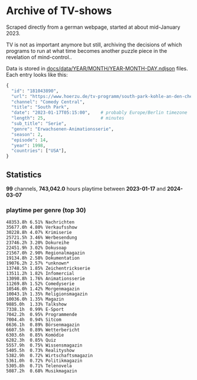 # Archive of TV-shows

Scraped directly from a german webpage, started at about mid-January 2023.

TV is not as important anymore but still, archiving the decisions of which programs to run at what time
becomes another puzzle piece in the revelation of mind-control.. 

Data is stored in [docs/data/YEAR/MONTH/YEAR-MONTH-DAY.ndjson](docs/data/) files. 
Each entry looks like this:

```python
{
  "id": "181043890", 
  "url": "https://www.hoerzu.de/tv-programm/south-park-kohle-an-den-chefkoch/bid_181043890/", 
  "channel": "Comedy Central", 
  "title": "South Park", 
  "date": "2023-01-17T05:15:00",    # probably Europe/Berlin timezone 
  "length": 25,                     # minutes 
  "sub_title": "Serie", 
  "genre": "Erwachsenen-Animationsserie", 
  "season": 2, 
  "episode": 14, 
  "year": 1998, 
  "countries": ["USA"],
}
```

## Statistics

**99** channels, **743,042.0** hours playtime between **2023-01-17** and **2024-03-07**


### playtime per genre (top 30)

    48353.8h 6.51% Nachrichten
    35677.0h 4.80% Verkaufsshow
    30228.8h 4.07% Krimiserie
    25721.5h 3.46% Werbesendung
    23746.2h 3.20% Dokureihe
    22451.9h 3.02% Dokusoap
    21567.0h 2.90% Regionalmagazin
    19134.8h 2.58% Dokumentation
    19076.2h 2.57% *unknown*
    13748.5h 1.85% Zeichentrickserie
    13511.2h 1.82% Infomercial
    13098.8h 1.76% Animationsserie
    11269.8h 1.52% Comedyserie
    10546.0h 1.42% Morgenmagazin
    10043.1h 1.35% Religionsmagazin
    10036.0h 1.35% Magazin
    9885.0h  1.33% Talkshow
    7338.1h  0.99% E-Sport
    7042.2h  0.95% Programmende
    7004.4h  0.94% Sitcom
    6636.1h  0.89% Börsenmagazin
    6607.5h  0.89% Wetterbericht
    6303.6h  0.85% Komödie
    6282.3h  0.85% Quiz
    5557.9h  0.75% Wissensmagazin
    5405.5h  0.73% Realityshow
    5382.9h  0.72% Wirtschaftsmagazin
    5361.0h  0.72% Politikmagazin
    5305.8h  0.71% Telenovela
    5087.2h  0.68% Musikmagazin
